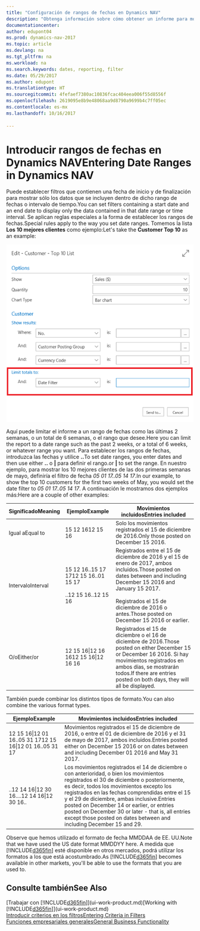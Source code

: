 ```yaml
---
title: "Configuración de rangos de fechas en Dynamics NAV"
description: "Obtenga información sobre cómo obtener un informe para mostrar datos de periodos de tiempo específicos mediante rangos de fechas en Dynamics NAV."
documentationcenter: 
author: edupont04
ms.prod: dynamics-nav-2017
ms.topic: article
ms.devlang: na
ms.tgt_pltfrm: na
ms.workload: na
ms.search.keywords: dates, reporting, filter
ms.date: 05/29/2017
ms.author: edupont
ms.translationtype: HT
ms.sourcegitcommit: 4fefaef7380ac10836fcac404eea006f55d8556f
ms.openlocfilehash: 2619095e8b9e48068aa9d8790a9699b4c7ff05ec
ms.contentlocale: es-mx
ms.lasthandoff: 10/16/2017

---
```

# <a name="entering-date-ranges-in-dynamics-nav"></a><span data-ttu-id="426bc-103">Introducir rangos de fechas en Dynamics NAV</span><span class="sxs-lookup"><span data-stu-id="426bc-103">Entering Date Ranges in Dynamics NAV</span></span>
<span data-ttu-id="426bc-104">Puede establecer filtros que contienen una fecha de inicio y de finalización para mostrar sólo los datos que se incluyen dentro de dicho rango de fechas o intervalo de tiempo.</span><span class="sxs-lookup"><span data-stu-id="426bc-104">You can set filters containing a start date and an end date to display only the data contained in that date range or time interval.</span></span> <span data-ttu-id="426bc-105">Se aplican reglas especiales a la forma de establecer los rangos de fechas.</span><span class="sxs-lookup"><span data-stu-id="426bc-105">Special rules apply to the way you set date ranges.</span></span> <span data-ttu-id="426bc-106">Tomemos la lista **Los 10 mejores clientes** como ejemplo:</span><span class="sxs-lookup"><span data-stu-id="426bc-106">Let's take the **Customer Top 10** as an example:</span></span>

![Configurar un rango de fechas en la página de solicitud de la lista de los 10 mejores clientes](./media/ui-enter-date-ranges/customer-top10-list.png)

<span data-ttu-id="426bc-108">Aquí puede limitar el informe a un rango de fechas como las últimas 2 semanas, o un total de 6 semanas, o el rango que desee.</span><span class="sxs-lookup"><span data-stu-id="426bc-108">Here you can limit the report to a date range such as the past 2 weeks, or a total of 6 weeks, or whatever range you want.</span></span> <span data-ttu-id="426bc-109">Para establecer los rangos de fechas, introduzca las fechas y utilice **..**</span><span class="sxs-lookup"><span data-stu-id="426bc-109">To set date ranges, you enter dates and then use either **..**</span></span> <span data-ttu-id="426bc-110">o **|** para definir el rango.</span><span class="sxs-lookup"><span data-stu-id="426bc-110">or **|** to set the range.</span></span> <span data-ttu-id="426bc-111">En nuestro ejemplo, para mostrar los 10 mejores clientes de las dos primeras semanas de mayo, definiría el filtro de fecha *05 01 17..05 14 17*.</span><span class="sxs-lookup"><span data-stu-id="426bc-111">In our example, to show the top 10 customers for the first two weeks of May, you would set the date filter to *05 01 17..05 14 17*.</span></span>
<span data-ttu-id="426bc-112">A continuación le mostramos dos ejemplos más:</span><span class="sxs-lookup"><span data-stu-id="426bc-112">Here are a couple of other examples:</span></span>

| <span data-ttu-id="426bc-113">Significado</span><span class="sxs-lookup"><span data-stu-id="426bc-113">Meaning</span></span> | <span data-ttu-id="426bc-114">Ejemplo</span><span class="sxs-lookup"><span data-stu-id="426bc-114">Example</span></span> | <span data-ttu-id="426bc-115">Movimientos incluidos</span><span class="sxs-lookup"><span data-stu-id="426bc-115">Entries included</span></span> |
|---|---|---|
|<span data-ttu-id="426bc-116">Igual a</span><span class="sxs-lookup"><span data-stu-id="426bc-116">Equal to</span></span>| <span data-ttu-id="426bc-117">15 12 16</span><span class="sxs-lookup"><span data-stu-id="426bc-117">12 15 16</span></span> |<span data-ttu-id="426bc-118">Solo los movimientos registrados el 15 de diciembre de 2016.</span><span class="sxs-lookup"><span data-stu-id="426bc-118">Only those posted on December 15 2016.</span></span>|
|<span data-ttu-id="426bc-119">Intervalo</span><span class="sxs-lookup"><span data-stu-id="426bc-119">Interval</span></span>| <span data-ttu-id="426bc-120">15 12 16..15 17 17</span><span class="sxs-lookup"><span data-stu-id="426bc-120">12 15 16..01 15 17</span></span><br /><br /><span data-ttu-id="426bc-121">..12 15 16</span><span class="sxs-lookup"><span data-stu-id="426bc-121">..12 15 16</span></span>|<span data-ttu-id="426bc-122">Registrados entre el 15 de diciembre de 2016 y el 15 de enero de 2017, ambos incluidos.</span><span class="sxs-lookup"><span data-stu-id="426bc-122">Those posted on dates between and including December 15 2016 and January 15 2017.</span></span><br /><br /><span data-ttu-id="426bc-123">Registrados el 15 de diciembre de 2016 o antes.</span><span class="sxs-lookup"><span data-stu-id="426bc-123">Those posted on December 15 2016 or earlier.</span></span>|
|<span data-ttu-id="426bc-124">O/o</span><span class="sxs-lookup"><span data-stu-id="426bc-124">Either/or</span></span>|<span data-ttu-id="426bc-125">12 15 16&#124;12 16 16</span><span class="sxs-lookup"><span data-stu-id="426bc-125">12 15 16&#124;12 16 16</span></span>|<span data-ttu-id="426bc-126">Registrados el 15 de diciembre o el 16 de diciembre de 2016.</span><span class="sxs-lookup"><span data-stu-id="426bc-126">Those posted on either December 15 or December 16 2016.</span></span> <span data-ttu-id="426bc-127">Si hay movimientos registrados en ambos días, se mostrarán todos.</span><span class="sxs-lookup"><span data-stu-id="426bc-127">If there are entries posted on both days, they will all be displayed.</span></span>|

<span data-ttu-id="426bc-128">También puede combinar los distintos tipos de formato.</span><span class="sxs-lookup"><span data-stu-id="426bc-128">You can also combine the various format types.</span></span>

| <span data-ttu-id="426bc-129">Ejemplo</span><span class="sxs-lookup"><span data-stu-id="426bc-129">Example</span></span> | <span data-ttu-id="426bc-130">Movimientos incluidos</span><span class="sxs-lookup"><span data-stu-id="426bc-130">Entries included</span></span> |
|---|---|
|<span data-ttu-id="426bc-131">12 15 16&#124;12 01 16..05 31 17</span><span class="sxs-lookup"><span data-stu-id="426bc-131">12 15 16&#124;12 01 16..05 31 17</span></span> | <span data-ttu-id="426bc-132">Movimientos registrados el 15 de diciembre de 2016, o entre el 01 de diciembre de 2016 y el 31 de mayo de 2017, ambos incluidos.</span><span class="sxs-lookup"><span data-stu-id="426bc-132">Entries posted either on December 15 2016 or on dates between and including December 01 2016 and May 31 2017.</span></span> |
|<span data-ttu-id="426bc-133">..12 14 16&#124;12 30 16..</span><span class="sxs-lookup"><span data-stu-id="426bc-133">..12 14 16&#124;12 30 16..</span></span> | <span data-ttu-id="426bc-134">Los movimientos registrados el 14 de diciembre o con anterioridad, o bien los movimientos registrados el 30 de diciembre o posteriormente, es decir, todos los movimientos excepto los registrados en las fechas comprendidas entre el 15 y el 29 de diciembre, ambas inclusive.</span><span class="sxs-lookup"><span data-stu-id="426bc-134">Entries posted on December 14 or earlier, or entries posted on December 30 or later - that is, all entries except those posted on dates between and including December 15 and 29.</span></span> |

<span data-ttu-id="426bc-135">Observe que hemos utilizado el formato de fecha MMDDAA de EE. UU.</span><span class="sxs-lookup"><span data-stu-id="426bc-135">Note that we have used the US date format MMDDYY here.</span></span> <span data-ttu-id="426bc-136">A medida que [!INCLUDE[d365fin](includes/d365fin_md.md)] esté disponible en otros mercados, podrá utilizar los formatos a los que está acostumbrado.</span><span class="sxs-lookup"><span data-stu-id="426bc-136">As [!INCLUDE[d365fin](includes/d365fin_md.md)] becomes available in other markets, you'll be able to use the formats that you are used to.</span></span>

## <a name="see-also"></a><span data-ttu-id="426bc-137">Consulte también</span><span class="sxs-lookup"><span data-stu-id="426bc-137">See Also</span></span>
<span data-ttu-id="426bc-138">[Trabajar con [!INCLUDE[d365fin](includes/d365fin_long_md.md)]](ui-work-product.md)</span><span class="sxs-lookup"><span data-stu-id="426bc-138">[Working with [!INCLUDE[d365fin](includes/d365fin_long_md.md)]](ui-work-product.md)</span></span>  
[<span data-ttu-id="426bc-139">Introducir criterios en los filtros</span><span class="sxs-lookup"><span data-stu-id="426bc-139">Entering Criteria in Filters </span></span>](ui-enter-criteria-filters.md)  
[<span data-ttu-id="426bc-140">Funciones empresariales generales</span><span class="sxs-lookup"><span data-stu-id="426bc-140">General Business Functionality</span></span>](ui-across-business-areas.md)

